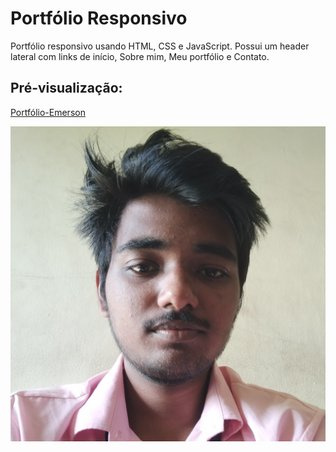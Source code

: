 # Portfólio Responsivo

 <p>Portfólio responsivo usando HTML, CSS e JavaScript. Possui um header lateral com links de início, Sobre mim, Meu portfólio e Contato.</p>

## Pré-visualização:

[Portfólio-Emerson](https://portfolio-emerson.vercel.app/)

<div align="center"><img src="img/emersonpessoa-profile.jpeg" width=auto>
</div>
